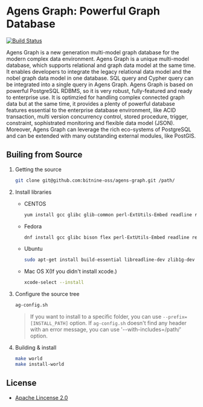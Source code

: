 Agens Graph: Powerful Graph Database
====================================

[![Build Status](https://travis-ci.org/bitnine-oss/agens-graph.svg?branch=master)](https://travis-ci.org/bitnine-oss/agens-graph)

Agens Graph is a new generation multi-model graph database for the modern complex data environment. Agens Graph is a unique multi-model database, which supports relational and graph data model at the same time. It enables developers to integrate the legacy relational data model and the nobel graph data model in one database. SQL query and Cypher query can be integrated into a single query in Agens Graph. Agens Graph is based on powerful PostgreSQL RDBMS, so it is very robust, fully-featured and ready to enterprise use. It is optimzied for handling complex connected graph data but at the same time, it provides a plenty of powerful database features essential to the enterprise database environment, like ACID transaction, multi version concurrency control, stored procedure, trigger, constraint, sophistrated monitoring and flexible data model (JSON). Moreover, Agens Graph can leverage the rich eco-systems of PostgreSQL and can be extended with many outstanding external modules, like PostGIS. 

Builing from Source
-------------------
1. Getting the source
    ```bash
    git clone git@github.com:bitnine-oss/agens-graph.git /path/
    ```

2. Install libraries
    * CENTOS
        ```bash
        yum install gcc glibc glib-common perl-ExtUtils-Embed readline readline-devel zlib zlib-devel openssl openssl-devel  pam pam-devel libxml2 libxml2-devel libxslt libxslt-devel ldap libldap-devel libpam0g-dev openldap-devel tcl tcl-devel python-devel
        ```
    * Fedora
        ```bash
        dnf install gcc glibc bison flex perl-ExtUtils-Embed readline readline-devel zlib zlib-devel openssl openssl-devel  pam pam-devel libxml2 libxml2-devel libxslt libxslt-devel openldap-devel tcl tcl-devel python-devel
        ```
    * Ubuntu
        ```bash
        sudo apt-get install build-essential libreadline-dev zlib1g-dev flex bison libxml2-dev libxslt-dev libssl-dev openssl libgnutls-openssl27 libcrypto++-dev libldap2-dev libpam0g-dev tcl-dev python-dev
        ```
    * Mac OS X(If you didn't install xcode.)
        ```bash
        xcode-select --install
        ```

3. Configure the source tree
    ```bash
    ag-config.sh
    ```
    >If you want to install to a specific folder, you can use ``--prefix=[INSTALL_PATH]`` option.
    >If ``ag-config.sh`` doesn't find any header with an error message, you can use '--with-includes=/path/' option.

4. Building & install
    ```bash
    make world
    make install-world
    ```

License
-------

* [Apache Lincense 2.0](http://www.apache.org/license/LICENSE-2.0.html)


